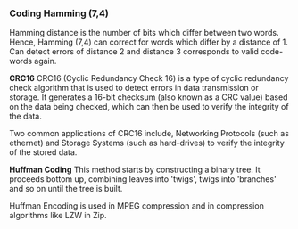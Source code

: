 ### Coding Hamming (7,4)
Hamming distance is the number of bits which differ between two words. 
Hence, Hamming (7,4) can correct for words which differ by a distance of 1. Can detect errors of distance 2 and distance 3 corresponds to valid code-words again.

**CRC16**
CRC16 (Cyclic Redundancy Check 16) is a type of cyclic redundancy check algorithm that is used to detect errors in data transmission or storage. It generates a 16-bit checksum (also known as a CRC value) based on the data being checked, which can then be used to verify the integrity of the data.

Two common applications of CRC16 include, Networking Protocols (such as ethernet) and Storage Systems (such as hard-drives) to verify the integrity of the stored data. 

**Huffman Coding**
This method starts by constructing a binary tree. It proceeds bottom up, combining leaves into 'twigs', twigs into 'branches' and so on until the tree is built. 

Huffman Encoding is used in MPEG compression and in compression algorithms like LZW in Zip. 
